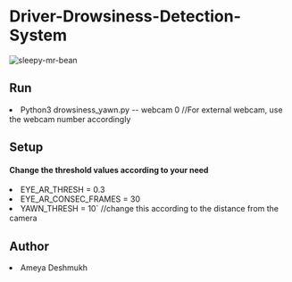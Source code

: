 <h1>Driver-Drowsiness-Detection-System</h1>

![sleepy-mr-bean](https://user-images.githubusercontent.com/64629896/165621431-e714b1ba-c660-44d5-82a5-6b42231a9eeb.gif)

<h2>Run</h2>
<li>Python3 drowsiness_yawn.py -- webcam 0	  	//For external webcam, use the webcam number accordingly
<h2>Setup</h2>
  <h4>Change the threshold values according to your need</h4>
<li>EYE_AR_THRESH = 0.3
<li>EYE_AR_CONSEC_FRAMES = 30
<li>YAWN_THRESH = 10`	//change this according to the distance from the camera
<h2>Author</h2>
<li>Ameya Deshmukh
